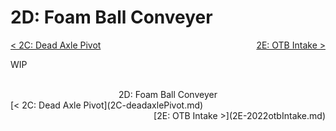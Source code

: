 <style>
.right{
    float:right;
}
.center{
    text-align:center;
}

.left{
    float:left;
}
</style>

# 2D: Foam Ball Conveyer

<span class="left">[< 2C: Dead Axle Pivot](2C-deadaxlePivot.md)</span> <span class="right">[2E: OTB Intake >](2E-2022otbIntake.md)</span>
<br>

WIP

<br>
<center>2D: Foam Ball Conveyer</center> 
<span class="left">[< 2C: Dead Axle Pivot](2C-deadaxlePivot.md)</span> <span class="right">[2E: OTB Intake >](2E-2022otbIntake.md)</span>
<br>
<br>